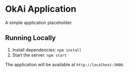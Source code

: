 # OkAi Application

A simple application placeholder.

## Running Locally

1. Install dependencies: `npm install`
2. Start the server: `npm start`

The application will be available at `http://localhost:3000`. 